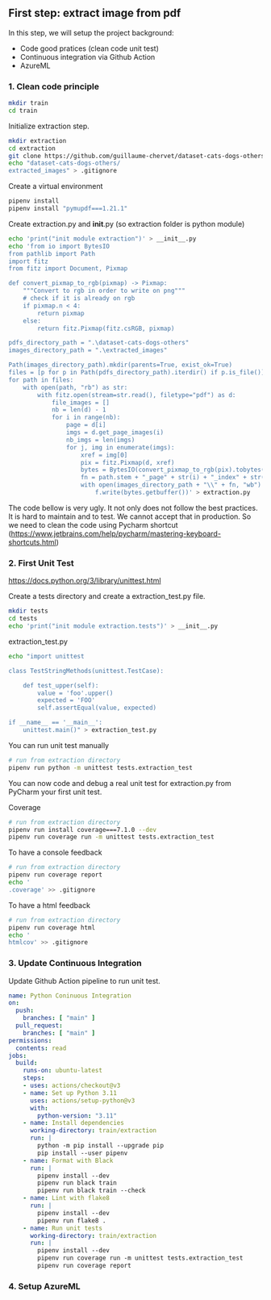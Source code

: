 ## First step: extract image from pdf

In this step, we will setup the project background:
- Code good pratices (clean code unit test)
- Continuous integration via Github Action
- AzureML

### 1. Clean code principle
```bash
mkdir train
cd train
```

Initialize extraction step.
```bash
mkdir extraction
cd extraction
git clone https://github.com/guillaume-chervet/dataset-cats-dogs-others
echo "dataset-cats-dogs-others/
extracted_images" > .gitignore 
```

Create a virtual environment
```bash
pipenv install
pipenv install "pymupdf===1.21.1"
```

Create extraction.py and __init__.py (so extraction folder is python module)
```bash
echo 'print("init module extraction")' > __init__.py
echo 'from io import BytesIO
from pathlib import Path
import fitz
from fitz import Document, Pixmap

def convert_pixmap_to_rgb(pixmap) -> Pixmap:
    """Convert to rgb in order to write on png"""
    # check if it is already on rgb
    if pixmap.n < 4:
        return pixmap
    else:
        return fitz.Pixmap(fitz.csRGB, pixmap)

pdfs_directory_path = ".\dataset-cats-dogs-others"
images_directory_path = ".\extracted_images"

Path(images_directory_path).mkdir(parents=True, exist_ok=True)
files = [p for p in Path(pdfs_directory_path).iterdir() if p.is_file()]
for path in files:
    with open(path, "rb") as str:
        with fitz.open(stream=str.read(), filetype="pdf") as d:
            file_images = []
            nb = len(d) - 1
            for i in range(nb):
                page = d[i]
                imgs = d.get_page_images(i)
                nb_imgs = len(imgs)
                for j, img in enumerate(imgs):
                    xref = img[0]
                    pix = fitz.Pixmap(d, xref)
                    bytes = BytesIO(convert_pixmap_to_rgb(pix).tobytes())
                    fn = path.stem + "_page" + str(i) + "_index" + str(j) + ".png"
                    with open(images_directory_path + "\\" + fn, "wb") as f:
                        f.write(bytes.getbuffer())' > extraction.py
```

The code bellow is very ugly. It not only does not follow the best practices.
It is hard to maintain and to test. We cannot accept that in production.
So we need to clean the code using Pycharm shortcut (https://www.jetbrains.com/help/pycharm/mastering-keyboard-shortcuts.html)

### 2. First Unit Test
https://docs.python.org/3/library/unittest.html

Create a tests directory and create a extraction_test.py file.

```bash
mkdir tests
cd tests
echo 'print("init module extraction.tests")' > __init__.py
```

extraction_test.py
```bash
echo "import unittest

class TestStringMethods(unittest.TestCase):

    def test_upper(self):
        value = 'foo'.upper()
        expected = 'FOO'
        self.assertEqual(value, expected)

if __name__ == '__main__':
    unittest.main()" > extraction_test.py
```

You can run unit test manually
```bash
# run from extraction directory
pipenv run python -m unittest tests.extraction_test
```

You can now code and debug a real unit test for extraction.py from PyCharm your first unit test.

Coverage
```bash
# run from extraction directory
pipenv run install coverage===7.1.0 --dev
pipenv run coverage run -m unittest tests.extraction_test

```

To have a console feedback
```bash
# run from extraction directory
pipenv run coverage report
echo '
.coverage' >> .gitignore
```

To have a html feedback
```bash
# run from extraction directory
pipenv run coverage html
echo '
htmlcov' >> .gitignore
```

### 3. Update Continuous Integration

Update Github Action pipeline to run unit test.
```yaml
name: Python Coninuous Integration
on:
  push:
    branches: [ "main" ]
  pull_request:
    branches: [ "main" ]
permissions:
  contents: read
jobs:
  build:
    runs-on: ubuntu-latest
    steps:
    - uses: actions/checkout@v3
    - name: Set up Python 3.11
      uses: actions/setup-python@v3
      with:
        python-version: "3.11"
    - name: Install dependencies
      working-directory: train/extraction
      run: |
        python -m pip install --upgrade pip
        pip install --user pipenv
    - name: Format with Black
      run: |
        pipenv install --dev
        pipenv run black train
        pipenv run black train --check
    - name: Lint with flake8
      run: |
        pipenv install --dev
        pipenv run flake8 .
    - name: Run unit tests
      working-directory: train/extraction
      run: |
        pipenv install --dev
        pipenv run coverage run -m unittest tests.extraction_test
        pipenv run coverage report
```

### 4. Setup AzureML

